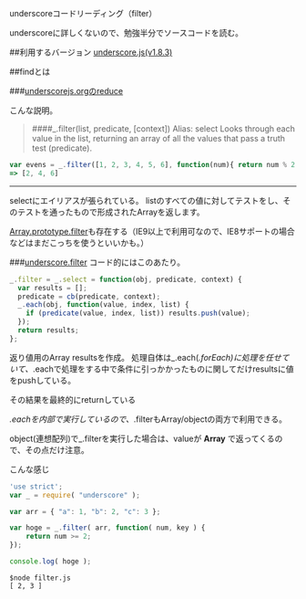 underscoreコードリーディング（filter）

underscoreに詳しくないので、勉強半分でソースコードを読む。



##利用するバージョン
[underscore.js(v1.8.3)](https://github.com/jashkenas/underscore/tree/1.8.3)


##findとは


###[underscorejs.orgのreduce](http://underscorejs.org/#filter)

こんな説明。
>####_.filter(list, predicate, [context]) Alias: select 
Looks through each value in the list, returning an array of all the values that pass a truth test (predicate).

```javascript
var evens = _.filter([1, 2, 3, 4, 5, 6], function(num){ return num % 2 == 0; });
=> [2, 4, 6]
```

------------- 

selectにエイリアスが張られている。
listのすべての値に対してテストをし、そのテストを通ったもので形成されたArrayを返します。

[Array.prototype.filter](https://developer.mozilla.org/ja/docs/Web/JavaScript/Reference/Global_Objects/Array/filter)も存在する（IE9以上で利用可なので、IE8サポートの場合などはまだこっちを使うといいかも。）

###[underscore.filter](https://github.com/jashkenas/underscore/blob/1.8.3/underscore.js#L223)
コード的にはこのあたり。

```javascript
_.filter = _.select = function(obj, predicate, context) {
  var results = [];
  predicate = cb(predicate, context);
  _.each(obj, function(value, index, list) {
    if (predicate(value, index, list)) results.push(value);
  });
  return results;
};

```

返り値用のArray resultsを作成。
処理自体は_.each(_.forEach)に処理を任せていて、_.eachで処理をする中で条件に引っかかったものに関してだけresultsに値をpushしている。

その結果を最終的にreturnしている

_.eachを内部で実行しているので、_.filterもArray/objectの両方で利用できる。

object(連想配列)で_.filterを実行した場合は、valueが **Array** で返ってくるので、その点だけ注意。

こんな感じ

```javascript:filter.js
'use strict';
var _ = require( "underscore" );

var arr = { "a": 1, "b": 2, "c": 3 };

var hoge = _.filter( arr, function( num, key ) {
    return num >= 2;
});

console.log( hoge );
```

```
$node filter.js
[ 2, 3 ]
```
